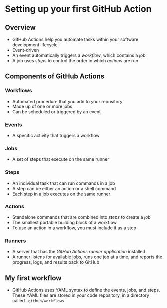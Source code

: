 # Setting up your first GitHub Action

## Overview

- GitHub Actions help you automate tasks within your software development lifecycle
- Event-driven
- An event automatically triggers a *workflow*, which contains a *job*
- A job uses *steps* to control the order in which *actions* are run

## Components of GitHub Actions

### Workflows

- Automated procedure that you add to your repository
- Made up of one or more jobs
- Can be scheduled or triggered by an event

### Events

- A specific activity that triggers a workflow

### Jobs

- A set of steps that execute on the same runner

### Steps

- An individual task that can run commands in a job
- A step can be either an action or a shell command
- Each step in a job executes on the same runner

### Actions

- Standalone commands that are combined into *steps* to create a *job*
- The smallest portable building block of a workflow
- To use an action in a workflow, you must include it as a step

### Runners

- A server that has the *GitHub Actions runner application* installed
- A runner listens for available jobs, runs one job at a time, and reports the progress, logs, and results back to GitHub

## My first workflow

- GitHub Actions uses YAML syntax to define the events, jobs, and steps. These YAML files are stored in your code repository, in a directory called `.github/workflows`

